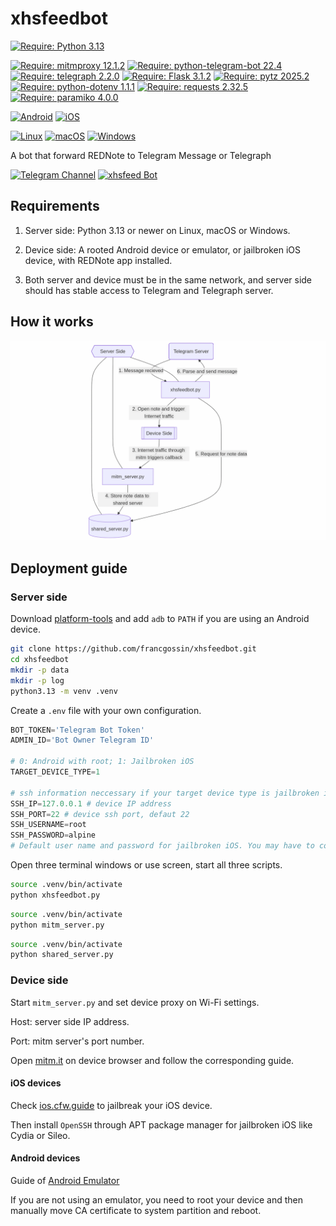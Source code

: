 # xhsfeedbot
[![Require: Python 3.13](https://img.shields.io/badge/Python-3.13-blue?logo=python)](https://www.python.org/)

[![Require: mitmproxy 12.1.2](https://img.shields.io/badge/mitmproxy-12.1.2-blue)](https://pypi.org/project/mitmproxy/)
[![Require: python-telegram-bot 22.4](https://img.shields.io/badge/python--telegram--bot-22.4-blue)](https://pypi.org/project/python-telegram-bot/)
[![Require: telegraph 2.2.0](https://img.shields.io/badge/telegraph-2.2.0-blue)](https://pypi.org/project/telegraph/)
[![Require: Flask 3.1.2](https://img.shields.io/badge/Flask-3.1.2-blue)](https://pypi.org/project/Flask/)
[![Require: pytz 2025.2](https://img.shields.io/badge/pytz-2025.2-blue)](https://pypi.org/project/pytz/)
[![Require: python-dotenv 1.1.1](https://img.shields.io/badge/python--dotenv-1.1.1-blue)](https://pypi.org/project/python-dotenv/)
[![Require: requests 2.32.5](https://img.shields.io/badge/requests-2.32.5-blue)](https://pypi.org/project/requests/)
[![Require: paramiko 4.0.0](https://img.shields.io/badge/paramiko-4.0.0-blue)](https://www.paramiko.org/)

[![Android](https://img.shields.io/badge/Android-3DDC84?logo=android&logoColor=white)](#)
[![iOS](https://img.shields.io/badge/iOS-000000?&logo=apple&logoColor=white)](#)

[![Linux](https://img.shields.io/badge/Linux-FCC624?logo=linux&logoColor=black)](#)
[![macOS](https://img.shields.io/badge/macOS-000000?logo=apple&logoColor=F0F0F0)](#)
[![Windows](https://custom-icon-badges.demolab.com/badge/Windows-0078D6?logo=windows11&logoColor=white)](#)

A bot that forward REDNote to Telegram Message or Telegraph

[![Telegram Channel](https://img.shields.io/badge/Telegram-Channel-green.svg?logo=telegram)](https://t.me/xhsfeed)
[![xhsfeed Bot](https://img.shields.io/badge/xhsfeed-Bot-green?logo=telegram)](https://t.me/xhsfeedbot)

## Requirements

1. Server side: Python 3.13 or newer on Linux, macOS or Windows.

2. Device side: A rooted Android device or emulator, or jailbroken iOS device, with REDNote app installed.

3. Both server and device must be in the same network, and server side should has stable access to Telegram and Telegraph server.

## How it works
![](./res/diagram.png)

## Deployment guide

### Server side
Download [platform-tools](https://developer.android.com/tools/releases/platform-tools) and add `adb` to `PATH` if you are using an Android device.

```bash
git clone https://github.com/francgossin/xhsfeedbot.git
cd xhsfeedbot
mkdir -p data
mkdir -p log
python3.13 -m venv .venv
```
Create a `.env` file with your own configuration.
```python
BOT_TOKEN='Telegram Bot Token'
ADMIN_ID='Bot Owner Telegram ID'

# 0: Android with root; 1: Jailbroken iOS
TARGET_DEVICE_TYPE=1

# ssh information neccessary if your target device type is jailbroken iOS
SSH_IP=127.0.0.1 # device IP address
SSH_PORT=22 # device ssh port, defaut 22
SSH_USERNAME=root
SSH_PASSWORD=alpine
# Default user name and password for jailbroken iOS. You may have to configure your own.
```
Open three terminal windows or use screen, start all three scripts.
```bash
source .venv/bin/activate
python xhsfeedbot.py
```

```bash
source .venv/bin/activate
python mitm_server.py
```

```bash
source .venv/bin/activate
python shared_server.py
```
### Device side

Start `mitm_server.py` and set device proxy on Wi-Fi settings.

Host: server side IP address.

Port: mitm server's port number.

Open [mitm.it](http://mitm.it) on device browser and follow the corresponding guide.

#### iOS devices

Check [ios.cfw.guide](https://ios.cfw.guide/) to jailbreak your iOS device. 

Then install `OpenSSH` through APT package manager for jailbroken iOS like Cydia or Sileo.

#### Android devices
Guide of [Android Emulator](https://docs.mitmproxy.org/stable/howto/install-system-trusted-ca-android/)

If you are not using an emulator, you need to root your device and then manually move CA certificate to system partition and reboot.